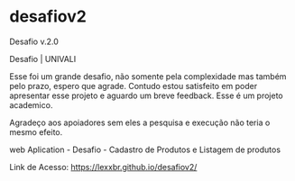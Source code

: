 # desafiov2
Desafio v.2.0

Desafio | UNIVALI

Esse foi um grande desafio, não somente pela complexidade mas também pelo prazo, espero que agrade. Contudo estou satisfeito em poder apresentar esse projeto e aguardo um breve feedback. Esse é um projeto academico.

Agradeço aos apoiadores sem eles a pesquisa e execução não teria o mesmo efeito.

web Aplication - Desafio - Cadastro de Produtos e Listagem de produtos

Link de Acesso: https://lexxbr.github.io/desafiov2/
